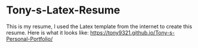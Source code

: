 # Tony-s-Latex-Resume
This is my resume, I used the Latex template from the internet to create this resume.
Here is what it looks like: https://tony9321.github.io/Tony-s-Personal-Portfolio/

